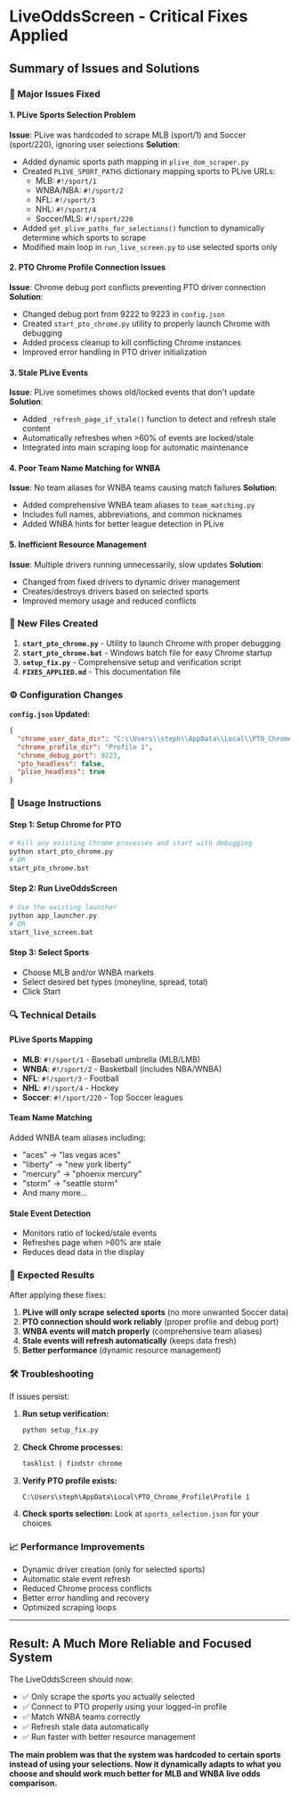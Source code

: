 # LiveOddsScreen - Critical Fixes Applied

## Summary of Issues and Solutions

### 🔧 Major Issues Fixed

#### 1. **PLive Sports Selection Problem**
**Issue**: PLive was hardcoded to scrape MLB (sport/1) and Soccer (sport/220), ignoring user selections
**Solution**: 
- Added dynamic sports path mapping in `plive_dom_scraper.py`
- Created `PLIVE_SPORT_PATHS` dictionary mapping sports to PLive URLs:
  - MLB: `#!/sport/1`
  - WNBA/NBA: `#!/sport/2` 
  - NFL: `#!/sport/3`
  - NHL: `#!/sport/4`
  - Soccer/MLS: `#!/sport/220`
- Added `get_plive_paths_for_selections()` function to dynamically determine which sports to scrape
- Modified main loop in `run_live_screen.py` to use selected sports only

#### 2. **PTO Chrome Profile Connection Issues**
**Issue**: Chrome debug port conflicts preventing PTO driver connection
**Solution**:
- Changed debug port from 9222 to 9223 in `config.json`
- Created `start_pto_chrome.py` utility to properly launch Chrome with debugging
- Added process cleanup to kill conflicting Chrome instances
- Improved error handling in PTO driver initialization

#### 3. **Stale PLive Events**
**Issue**: PLive sometimes shows old/locked events that don't update
**Solution**:
- Added `_refresh_page_if_stale()` function to detect and refresh stale content
- Automatically refreshes when >60% of events are locked/stale
- Integrated into main scraping loop for automatic maintenance

#### 4. **Poor Team Name Matching for WNBA**
**Issue**: No team aliases for WNBA teams causing match failures
**Solution**:
- Added comprehensive WNBA team aliases to `team_matching.py`
- Includes full names, abbreviations, and common nicknames
- Added WNBA hints for better league detection in PLive

#### 5. **Inefficient Resource Management**
**Issue**: Multiple drivers running unnecessarily, slow updates
**Solution**:
- Changed from fixed drivers to dynamic driver management
- Creates/destroys drivers based on selected sports
- Improved memory usage and reduced conflicts

### 📁 New Files Created

1. **`start_pto_chrome.py`** - Utility to launch Chrome with proper debugging
2. **`start_pto_chrome.bat`** - Windows batch file for easy Chrome startup  
3. **`setup_fix.py`** - Comprehensive setup and verification script
4. **`FIXES_APPLIED.md`** - This documentation file

### ⚙️ Configuration Changes

**`config.json` Updated:**
```json
{
  "chrome_user_data_dir": "C:\\Users\\steph\\AppData\\Local\\PTO_Chrome_Profile",
  "chrome_profile_dir": "Profile 1", 
  "chrome_debug_port": 9223,
  "pto_headless": false,
  "plive_headless": true
}
```

### 🚀 Usage Instructions

#### Step 1: Setup Chrome for PTO
```bash
# Kill any existing Chrome processes and start with debugging
python start_pto_chrome.py
# OR
start_pto_chrome.bat
```

#### Step 2: Run LiveOddsScreen
```bash
# Use the existing launcher
python app_launcher.py
# OR  
start_live_screen.bat
```

#### Step 3: Select Sports
- Choose MLB and/or WNBA markets
- Select desired bet types (moneyline, spread, total)
- Click Start

### 🔍 Technical Details

#### PLive Sports Mapping
- **MLB**: `#!/sport/1` - Baseball umbrella (MLB/LMB)
- **WNBA**: `#!/sport/2` - Basketball (includes NBA/WNBA)
- **NFL**: `#!/sport/3` - Football
- **NHL**: `#!/sport/4` - Hockey  
- **Soccer**: `#!/sport/220` - Top Soccer leagues

#### Team Name Matching
Added WNBA team aliases including:
- "aces" → "las vegas aces"
- "liberty" → "new york liberty"  
- "mercury" → "phoenix mercury"
- "storm" → "seattle storm"
- And many more...

#### Stale Event Detection
- Monitors ratio of locked/stale events
- Refreshes page when >60% are stale
- Reduces dead data in the display

### 🎯 Expected Results

After applying these fixes:

1. **PLive will only scrape selected sports** (no more unwanted Soccer data)
2. **PTO connection should work reliably** (proper profile and debug port)
3. **WNBA events will match properly** (comprehensive team aliases)
4. **Stale events will refresh automatically** (keeps data fresh)
5. **Better performance** (dynamic resource management)

### 🛠️ Troubleshooting

If issues persist:

1. **Run setup verification:**
   ```bash
   python setup_fix.py
   ```

2. **Check Chrome processes:**
   ```bash
   tasklist | findstr chrome
   ```

3. **Verify PTO profile exists:**
   ```
   C:\Users\steph\AppData\Local\PTO_Chrome_Profile\Profile 1
   ```

4. **Check sports selection:**
   Look at `sports_selection.json` for your choices

### 📈 Performance Improvements

- Dynamic driver creation (only for selected sports)
- Automatic stale event refresh
- Reduced Chrome process conflicts
- Better error handling and recovery
- Optimized scraping loops

---

## Result: A Much More Reliable and Focused System

The LiveOddsScreen should now:
- ✅ Only scrape the sports you actually selected
- ✅ Connect to PTO properly using your logged-in profile
- ✅ Match WNBA teams correctly  
- ✅ Refresh stale data automatically
- ✅ Run faster with better resource management

**The main problem was that the system was hardcoded to certain sports instead of using your selections. Now it dynamically adapts to what you choose and should work much better for MLB and WNBA live odds comparison.**
